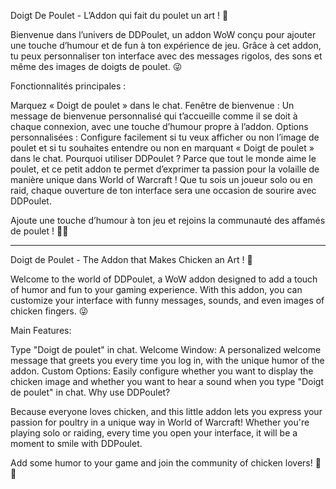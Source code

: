 Doigt De Poulet - L’Addon qui fait du poulet un art ! 🍗

Bienvenue dans l’univers de DDPoulet, un addon WoW conçu pour ajouter une touche d’humour et de fun à ton expérience de jeu. Grâce à cet addon, tu peux personnaliser ton interface avec des messages rigolos, des sons et même des images de doigts de poulet. 😜

Fonctionnalités principales :
 

Marquez « Doigt de poulet » dans le chat.
Fenêtre de bienvenue : Un message de bienvenue personnalisé qui t’accueille comme il se doit à chaque connexion, avec une touche d’humour propre à l’addon.
Options personnalisées  : Configure facilement si tu veux afficher ou non l’image de poulet et si tu souhaites entendre ou non en marquant « Doigt de poulet » dans le chat.
Pourquoi utiliser DDPoulet ?
Parce que tout le monde aime le poulet, et ce petit addon te permet d’exprimer ta passion pour la volaille de manière unique dans World of Warcraft ! Que tu sois un joueur solo ou en raid, chaque ouverture de ton interface sera une occasion de sourire avec DDPoulet.

Ajoute une touche d’humour à ton jeu et rejoins la communauté des affamés de poulet ! 🍗🍗

-------

Doigt de Poulet - The Addon that Makes Chicken an Art ! 🍗

Welcome to the world of DDPoulet, a WoW addon designed to add a touch of humor and fun to your gaming experience. With this addon, you can customize your interface with funny messages, sounds, and even images of chicken fingers. 😜

Main Features:

Type "Doigt de poulet" in chat.
Welcome Window: A personalized welcome message that greets you every time you log in, with the unique humor of the addon.
Custom Options: Easily configure whether you want to display the chicken image and whether you want to hear a sound when you type "Doigt de poulet" in chat.
Why use DDPoulet?

Because everyone loves chicken, and this little addon lets you express your passion for poultry in a unique way in World of Warcraft! Whether you're playing solo or raiding, every time you open your interface, it will be a moment to smile with DDPoulet.

Add some humor to your game and join the community of chicken lovers! 🍗🍗

